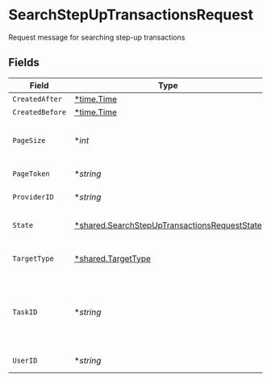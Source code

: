 # SearchStepUpTransactionsRequest

Request message for searching step-up transactions


## Fields

| Field                                                                                                              | Type                                                                                                               | Required                                                                                                           | Description                                                                                                        |
| ------------------------------------------------------------------------------------------------------------------ | ------------------------------------------------------------------------------------------------------------------ | ------------------------------------------------------------------------------------------------------------------ | ------------------------------------------------------------------------------------------------------------------ |
| `CreatedAfter`                                                                                                     | [*time.Time](https://pkg.go.dev/time#Time)                                                                         | :heavy_minus_sign:                                                                                                 | N/A                                                                                                                |
| `CreatedBefore`                                                                                                    | [*time.Time](https://pkg.go.dev/time#Time)                                                                         | :heavy_minus_sign:                                                                                                 | N/A                                                                                                                |
| `PageSize`                                                                                                         | **int*                                                                                                             | :heavy_minus_sign:                                                                                                 | Maximum number of results to return                                                                                |
| `PageToken`                                                                                                        | **string*                                                                                                          | :heavy_minus_sign:                                                                                                 | Token for pagination                                                                                               |
| `ProviderID`                                                                                                       | **string*                                                                                                          | :heavy_minus_sign:                                                                                                 | Filter by provider ID                                                                                              |
| `State`                                                                                                            | [*shared.SearchStepUpTransactionsRequestState](../../../pkg/models/shared/searchstepuptransactionsrequeststate.md) | :heavy_minus_sign:                                                                                                 | Filter by transaction state                                                                                        |
| `TargetType`                                                                                                       | [*shared.TargetType](../../../pkg/models/shared/targettype.md)                                                     | :heavy_minus_sign:                                                                                                 | The targetType field.                                                                                              |
| `TaskID`                                                                                                           | **string*                                                                                                          | :heavy_minus_sign:                                                                                                 | Filter by task ID (only applicable if target_type is TICKET)                                                       |
| `UserID`                                                                                                           | **string*                                                                                                          | :heavy_minus_sign:                                                                                                 | Filter by user ID                                                                                                  |